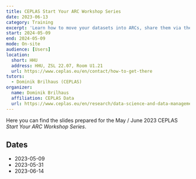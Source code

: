 ```yaml
---
title: CEPLAS Start Your ARC Workshop Series
date: 2023-06-13
category: Training
excerpt: 'Learn how to move your datasets into ARCs, share them via the DataHUB, and annotate them with metadata.'
start: 2024-05-09
end: 2024-05-09
mode: On-site
audience: [Users]
location:
  short: HHU
  address: HHU, ZSL 22.07, Room U1.21
  url: https://www.ceplas.eu/en/contact/how-to-get-there
tutors:
  - Dominik Brilhaus (CEPLAS)
organizer:
  name: Dominik Brilhaus
  affiliation: CEPLAS Data
  url: https://www.ceplas.eu/en/research/data-science-and-data-management
---
```


Here you can find the slides prepared for the May / June 2023 CEPLAS *Start Your ARC Workshop Series*.

##  Dates

- 2023-05-09
- 2023-05-31
- 2023-06-14
